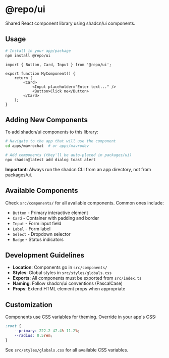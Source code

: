 # @repo/ui

Shared React component library using shadcn/ui components.

## Usage

```bash
# Install in your app/package
npm install @repo/ui
```

```tsx
import { Button, Card, Input } from '@repo/ui';

export function MyComponent() {
    return (
        <Card>
            <Input placeholder="Enter text..." />
            <Button>Click me</Button>
        </Card>
    );
}
```

## Adding New Components

To add shadcn/ui components to this library:

```bash
# Navigate to the app that will use the component
cd apps/mavrochat  # or apps/mavrodev

# Add components (they'll be auto-placed in packages/ui)
npx shadcn@latest add dialog toast alert
```

**Important**: Always run the shadcn CLI from an app directory, not from packages/ui.

## Available Components

Check `src/components/` for all available components. Common ones include:

- `Button` - Primary interactive element
- `Card` - Container with padding and border
- `Input` - Form input field
- `Label` - Form label
- `Select` - Dropdown selector
- `Badge` - Status indicators

## Development Guidelines

- **Location**: Components go in `src/components/`
- **Styles**: Global styles in `src/styles/globals.css`
- **Exports**: All components must be exported from `src/index.ts`
- **Naming**: Follow shadcn/ui conventions (PascalCase)
- **Props**: Extend HTML element props when appropriate

## Customization

Components use CSS variables for theming. Override in your app's CSS:

```css
:root {
    --primary: 222.2 47.4% 11.2%;
    --radius: 0.5rem;
}
```

See `src/styles/globals.css` for all available CSS variables.
